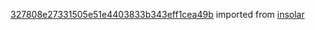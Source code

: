 [327808e27331505e51e4403833b343eff1cea49b](https://github.com/insolar/insolar/commit/327808e27331505e51e4403833b343eff1cea49b) imported from [insolar](https://github.com/insolar/insolar)

